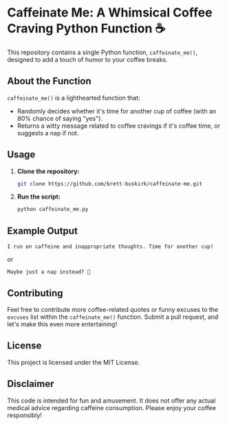 # Caffeinate Me: A Whimsical Coffee Craving Python Function ☕

This repository contains a single Python function, `caffeinate_me()`, designed to add a touch of humor to your coffee breaks.

## About the Function

`caffeinate_me()` is a lighthearted function that:

- Randomly decides whether it's time for another cup of coffee (with an 80% chance of saying "yes").
- Returns a witty message related to coffee cravings if it's coffee time, or suggests a nap if not.

## Usage

1. **Clone the repository:**

   ```bash
   git clone https://github.com/brett-buskirk/caffeinate-me.git
   ```

2. **Run the script:**

   ```bash
   python caffeinate_me.py 
   ```

## Example Output

```
I run on caffeine and inappropriate thoughts. Time for another cup!
```

or

```
Maybe just a nap instead? 🤔
```

## Contributing

Feel free to contribute more coffee-related quotes or funny excuses to the `excuses` list within the `caffeinate_me()` function. Submit a pull request, and let's make this even more entertaining!

## License

This project is licensed under the MIT License.

## Disclaimer

This code is intended for fun and amusement. It does not offer any actual medical advice regarding caffeine consumption. Please enjoy your coffee responsibly!
